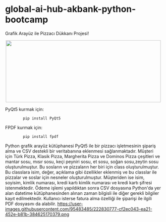 # global-ai-hub-akbank-python-bootcamp
Grafik Arayüz ile Pizzacı Dükkanı Projesi!

<p align="center">
  <img width="500" height="200" src="https://user-images.githubusercontent.com/95483485/222830777-cf2ec043-ea21-452e-b81b-384625170379.png">
</p>



PyQt5 kurmak için:

            pip install PyQt5

FPDF kurmak için:

            pip install fpdf

Python grafik arayüz kütüphanesi PyQt5 ile bir pizzacı işletmesinin şipariş alma ve CSV destekli bir veritabanına eklenmesi sağlanmaktadır.
Müşteri için Türk Pizza, Klasik Pizza, Margherita Pizza ve Dominos Pizza çeşitleri ve mantar sosu, mısır sosu, keçi peyniri sosu, et sosu, soğan sosu,zeytin sosu oluşturulmuştur. Bu sosların ve pizzaların her biri için class oluşturulmuştur. Bu classlara isim, değer, açıklama gibi özellikler eklenmiş ve bu classlar ile pizzalar ve soslar için nesneler oluşturulmuştur.
Müşteriden ise isim, soyisim, kimlik numarası, kredi kartı kimlik numarası ve kredi kartı şifresi istenmektedir. Ödeme işlemi yapıldıktan sonra CSV dosyasına Python'da yer alan datetime kütüphanesinden alınan zaman bilgisli ile diğer gerekli bilgiler kayıt edilmektedir. Kullanıcı isterse fatura alma özelliği ile şiparişi ile ilgili PDF dosyasını da alabilir.
https://user-images.githubusercontent.com/95483485/222830777-cf2ec043-ea21-452e-b81b-384625170379.png
